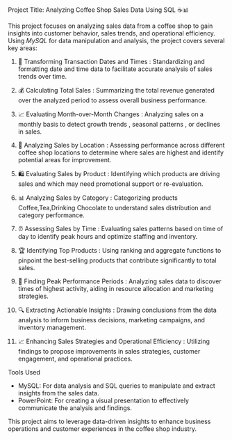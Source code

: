 Project Title: Analyzing Coffee Shop Sales Data Using SQL ☕📊

This project focuses on analyzing sales data from a coffee shop to gain insights into customer behavior, sales trends, and operational efficiency. Using *MySQL* for data manipulation and analysis, the project covers several key areas:

1. 📅 Transforming Transaction Dates and Times : Standardizing and formatting date and time data to facilitate accurate analysis of sales trends over time.

2. 💰 Calculating Total Sales : Summarizing the total revenue generated over the analyzed period to assess overall business performance.

3. 📈 Evaluating Month-over-Month Changes : Analyzing sales on a monthly basis to detect growth trends , seasonal patterns , or declines in sales.

4. 📍 Analyzing Sales by Location : Assessing performance across different coffee shop locations to determine where sales are highest and identify potential areas for improvement.

5. 🛍️ Evaluating Sales by Product : Identifying which products are driving sales and which may need promotional support or re-evaluation.

6. 📊 Analyzing Sales by Category : Categorizing products Coffee,Tea,Drinking Chocolate to understand sales distribution and category performance.

7. ⏰ Assessing Sales by Time : Evaluating sales patterns based on time of day to identify peak hours and optimize staffing and inventory.

8. 🏆 Identifying Top Products : Using ranking and aggregate functions to pinpoint the best-selling products that contribute significantly to total sales.

9. 🚀 Finding Peak Performance Periods : Analyzing sales data to discover times of highest activity, aiding in resource allocation and marketing strategies.

10. 🔍 Extracting Actionable Insights : Drawing conclusions from the data analysis to inform business decisions, marketing campaigns, and inventory management.

11. 📈 Enhancing Sales Strategies and Operational Efficiency : Utilizing findings to propose improvements in sales strategies, customer engagement, and operational practices.

Tools Used
- MySQL: For data analysis and SQL queries to manipulate and extract insights from the sales data.
- PowerPoint: For creating a visual presentation to effectively communicate the analysis and findings.

This project aims to leverage data-driven insights to enhance business operations and customer experiences in the coffee shop industry.
